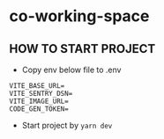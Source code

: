 # co-working-space

## HOW TO START PROJECT

- Copy env below file to .env

```
VITE_BASE_URL=
VITE_SENTRY_DSN=
VITE_IMAGE_URL=
CODE_GEN_TOKEN=
```

- Start project by `yarn dev `
